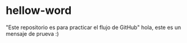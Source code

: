 # hellow-word
"Este repositorio es para practicar el flujo de GitHub"
hola, este es un mensaje de prueva :)

